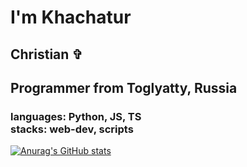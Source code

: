 # I'm Khachatur
## Christian ✞</h3>
## Programmer from Toglyatty, Russia
### <b>languages:</b> Python, JS, TS <br> <b>stacks:</b> web-dev, scripts
[![Anurag's GitHub stats](https://github-readme-stats.vercel.app/api?username=feyte11)](https://github.com/anuraghazra/github-readme-stats)
